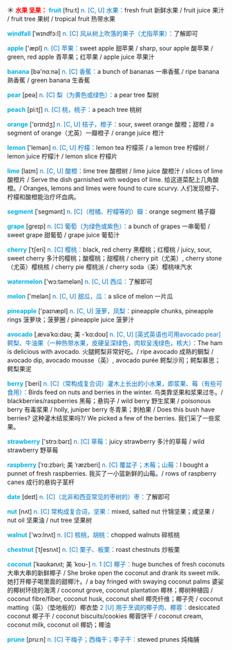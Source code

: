 ☀ <font color="red">**水果 坚果：**</font>
<font color="sky blue">**fruit**</font> [fru:t] 
<font color="#0070c0">n. [C, U] 水果：</font>fresh fruit 新鲜水果 / fruit juice 果汁 / fruit tree 果树 / tropical fruit 热带水果
           
<font color="sky blue">**windfall**</font> [ˈwɪndfɔ:l]
<font color="#0070c0">n. [C] 风从树上吹落的果子（尤指苹果）：</font>了解即可

<font color="sky blue">**apple**</font> ['æpl] 
<font color="#0070c0">n. [C] 苹果：</font>sweet apple 甜苹果 / sharp, sour apple 酸苹果 / green, red apple 青苹果；红苹果 / apple juice 苹果汁

<font color="sky blue">**banana**</font> [bə'nɑːnə] 
<font color="#0070c0">n. [C] 香蕉：</font>a bunch of bananas 一串香蕉 / ripe banana 熟香蕉 / green banana 生香蕉

<font color="sky blue">**pear**</font> [peə] 
<font color="#0070c0">n. [C] 梨（为黄色或绿色）：</font>a pear tree 梨树

<font color="sky blue">**peach**</font> [pi:tʃ] 
<font color="#0070c0">n. [C] 桃，桃子：</font>a peach tree 桃树

<font color="sky blue">**orange**</font> ['ɒrɪndӡ] 
<font color="#0070c0">n. [C, U] 桔子，橙子：</font>sour, sweet orange 酸橙；甜橙 / a segment of orange（尤英）一瓣橙子 / orange juice 橙汁

<font color="sky blue">**lemon**</font> ['lemən] 
<font color="#0070c0">n. [C, U] 柠檬：</font>lemon tea 柠檬茶 / a lemon tree 柠檬树 / lemon juice 柠檬汁 / lemon slice 柠檬片
                      
<font color="sky blue">**lime**</font> [laɪm]
<font color="#0070c0">n. [C, U] 酸橙：</font>lime tree 酸橙树 / lime juice 酸橙汁 / slices of lime 酸橙片 / Serve the dish garnished with wedges of lime. 给这道菜配上几角酸橙。/ Oranges, lemons and limes were found to cure scurvy. 人们发现橙子、柠檬和酸橙能治疗坏血病。

<font color="sky blue">**segment**</font> [ˈsegmənt]
<font color="#0070c0">n. [C]（柑橘、柠檬等的）瓣：</font>orange segment 橘子瓣

<font color="sky blue">**grape**</font> [ɡreɪp] 
<font color="#0070c0">n. [C] 葡萄（为绿色或紫色）：</font>a bunch of grapes 一串葡萄 / sweet grape 甜葡萄 / grape juice 葡萄汁
           
<font color="sky blue">**cherry**</font> [ˈtʃeri]
<font color="#0070c0">n. [C] 樱桃：</font>black, red cherry 黑樱桃；红樱桃 / juicy, sour, sweet cherry 多汁的樱桃；酸樱桃；甜樱桃 / cherry pit（尤美）, cherry stone（尤英）樱桃核 / cherry pie 樱桃派 / cherry soda（美）樱桃味汽水

<font color="sky blue">**watermelon**</font> ['wɔ:təmelən] 
<font color="#0070c0">n. [C, U] 西瓜：</font>了解即可

<font color="sky blue">**melon**</font> ['melən] 
<font color="#0070c0">n. [C, U] 甜瓜，瓜：</font>a slice of melon 一片瓜

<font color="sky blue">**pineapple**</font> ['paɪnæpl] 
<font color="#0070c0">n. [C, U] 菠萝，凤梨：</font>pineapple chunks, pineapple rings 菠萝块；菠萝圈 / pineapple juice 菠萝汁
           
<font color="sky blue">**avocado**</font> [ˌævəˈkɑ:dəʊ; 美 -ˈkɑ:doʊ]
<font color="#0070c0">n. [C, U] [英式英语也可用avocado pear] 鳄梨、牛油果（一种热带水果，皮硬呈深绿色，肉软呈浅绿色，核大）：</font>The ham is delicious with avocado. 火腿鳄梨非常好吃。/ ripe avocado 成熟的鲷梨 / avocado dip, avocado mousse（英）, avocado purée 鳄梨沙司；鳄梨慕思；鳄梨果泥
           
<font color="sky blue">**berry**</font> [ˈberi]
<font color="#0070c0">n. [C]（常构成复合词）灌木上长出的小水果，即浆果、莓（有些可食用）：</font>Birds feed on nuts and berries in the winter. 鸟类靠坚果和浆果过冬。/ blackberries/raspberries 黑莓；悬钩子 / wild berry 野生浆果 / poisonous berry 有毒浆果 / holly, juniper berry 冬青果；刺柏果 / Does this bush have berries? 这种灌木结浆果吗?/ We picked a few of the berries. 我们采了一些浆果。

<font color="sky blue">**strawberry**</font> ['strɔ:bərɪ] 
<font color="#0070c0">n. [C] 草莓：</font>juicy strawberry 多汁的草莓 / wild strawberry 野草莓
           
<font color="sky blue">**raspberry**</font> [ˈrɑ:zbəri; 美 ˈræzberi]
<font color="#0070c0">n. [C] 覆盆子；木莓；山莓：</font>I bought a punnet of fresh raspberries. 我买了一小篮新鲜的山莓。/ rows of raspberry canes 成行的悬钩子茎杆

<font color="sky blue">**date**</font> [deɪt] 
<font color="#0070c0">n. [C]（北非和西亚常见的枣树的）枣：</font>了解即可 

<font color="sky blue">**nut**</font> [nʌt] 
<font color="#0070c0">n. [C] 常构成复合词，坚果：</font>mixed, salted nut 什锦坚果；咸坚果 / nut oil 坚果油 / nut tree 坚果树

<font color="sky blue">**walnut**</font> ['wɔ:lnʌt] 
<font color="#0070c0">n. [C] 核桃，胡桃：</font>chopped walnuts 碎核桃
           
<font color="sky blue">**chestnut**</font> [ˈtʃesnʌt]
<font color="#0070c0">n. [C] 栗子、板栗：</font>roast chestnuts 炒板栗
           
<font color="sky blue">**coconut**</font> [ˈkəʊkənʌt; 美 ˈkoʊ-]
<font color="#0070c0">n. 1 [C] 椰子：</font>huge bunches of fresh coconuts 大串大串的新鲜椰子 / She broke open the coconut and drank its sweet milk. 她打开椰子喝里面的甜椰汁。/ a bay fringed with swaying coconut palms 婆娑的椰树环绕的海湾 / coconut grove, coconut plantation 椰林；椰树种植园 / coconut fibre/fiber, coconut husk, coconut shell 椰壳纤维；椰子壳 / coconut matting（英）（垫地板的）椰衣垫 <font color="#0070c0">2 [U] 用于烹调的椰子肉、椰蓉：</font>desiccated coconut 椰子干 / coconut biscuits/cookies 椰蓉饼干 / coconut cream, coconut milk, coconut oil 椰奶；椰油
           
<font color="sky blue">**prune**</font> [pru:n]
<font color="#0070c0">n. [C] 干梅子；西梅干；李子干：</font>stewed prunes 炖梅脯
